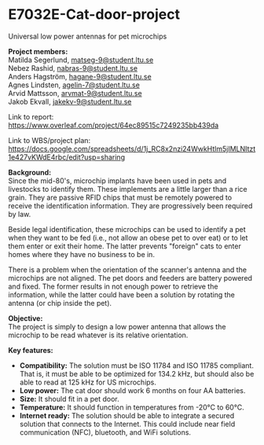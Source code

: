 # E7032E-Cat-door-project
Universal low power antennas for pet microchips
<p>
  
**Project members:** <br>
Matilda Segerlund, matseg-9@student.ltu.se  <br>
Nebez Rashid, nabras-9@student.ltu.se <br>
Anders Hagström, hagane-9@student.ltu.se <br>
Agnes Lindsten, agelin-7@student.ltu.se <br>
Arvid Mattsson, arvmat-9@student.ltu.se <br>
Jakob Ekvall, jakekv-9@student.ltu.se <br>

Link to report: https://www.overleaf.com/project/64ec89515c7249235bb439da <br>

Link to WBS/project plan: https://docs.google.com/spreadsheets/d/1j_RC8x2nzi24WwkHtlm5jIMLNItzt1e427vKWdE4rbc/edit?usp=sharing <br>

**Background:** <br>
Since the mid-80's, microchip implants have been used in pets and livestocks to identify them. These implements are a little larger than a rice grain. They are passive RFID chips that must be remotely powered to receive the identification information. They are progressively been required by law. <br>

Beside legal identification, these microchips can be used to identify a pet when they want to be fed (i.e., not allow an obese pet to over eat) or to let them enter or exit their home. The latter prevents "foreign" cats to enter homes where they have no business to be in. <br>

There is a problem when the orientation of the scanner's antenna and the microchips are not aligned. The pet doors and feeders are battery powered and fixed. The former results in not enough power to retrieve the information, while the latter could have been a solution by rotating the antenna (or chip inside the pet). <br>

**Objective:** <br>
The project is simply to design a low power antenna that allows the microchip to be read whatever is its relative orientation. <br>

**Key features:** <br>
* **Compatibility:** The solution must be ISO 11784 and ISO 11785 compliant. That is, it must be able to be optimized for 134.2 kHz, but should also be able to read at 125 kHz for US microchips.
* **Low power:** The cat door should work 6 months on four AA batteries.
* **Size:** It should fit in a pet door.
* **Temperature:** It should function in temperatures from -20°C to 60°C.
* **Internet ready:** The solution should be able to integrate a secured solution that connects to the Internet. This could include near field communication (NFC), bluetooth, and WiFi solutions. 
 

</p>
